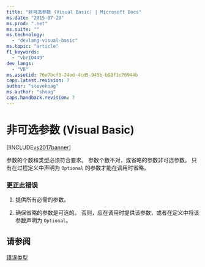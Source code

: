 ```yaml
---
title: "非可选参数 (Visual Basic) | Microsoft Docs"
ms.date: "2015-07-20"
ms.prod: ".net"
ms.suite: ""
ms.technology: 
  - "devlang-visual-basic"
ms.topic: "article"
f1_keywords: 
  - "vbrID449"
dev_langs: 
  - "VB"
ms.assetid: 76e7bcf3-24ed-4cd5-945b-b98f1c76944b
caps.latest.revision: 7
author: "stevehoag"
ms.author: "shoag"
caps.handback.revision: 7
---
```

# 非可选参数 (Visual Basic)
[!INCLUDE[vs2017banner](../../../visual-basic/includes/vs2017banner.md)]

参数的个数和类型必须符合要求。  参数个数不对，或省略的参数非可选参数。  只有在过程定义中声明为 `Optional` 的参数才能在调用时省略。  
  
### 更正此错误  
  
1.  提供所有必需的参数。  
  
2.  确保省略的参数是可选的。  否则，应在调用时提供该参数，或者在定义中将该参数声明为 `Optional`。  
  
## 请参阅  
 [错误类型](../../../visual-basic/programming-guide/language-features/error-types.md)